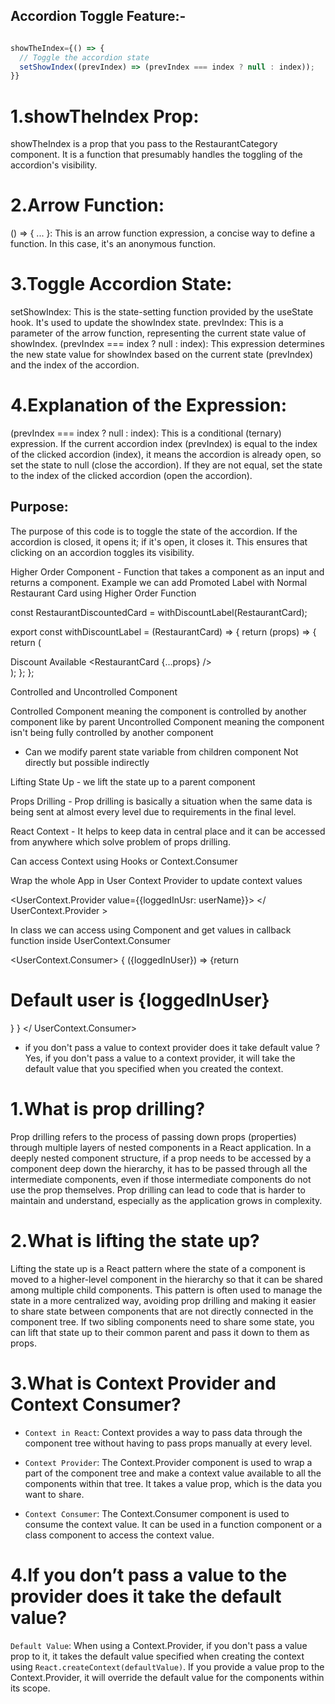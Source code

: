 ## Accordion Toggle Feature:-
```javascript

showTheIndex={() => {
  // Toggle the accordion state
  setShowIndex((prevIndex) => (prevIndex === index ? null : index));
}}

```
# 1.showTheIndex Prop:
showTheIndex is a prop that you pass to the RestaurantCategory component. It is a function that presumably handles the toggling of the accordion's visibility.

# 2.Arrow Function:
() => { ... }: This is an arrow function expression, a concise way to define a function. In this case, it's an anonymous function.

# 3.Toggle Accordion State:
setShowIndex: This is the state-setting function provided by the useState hook. It's used to update the showIndex state.
prevIndex: This is a parameter of the arrow function, representing the current state value of showIndex.
(prevIndex === index ? null : index): This expression determines the new state value for showIndex based on the current state (prevIndex) and the index of the accordion.

# 4.Explanation of the Expression:
(prevIndex === index ? null : index): This is a conditional (ternary) expression.
If the current accordion index (prevIndex) is equal to the index of the clicked accordion (index), it means the accordion is already open, so set the state to null (close the accordion).
If they are not equal, set the state to the index of the clicked accordion (open the accordion).

## Purpose:
The purpose of this code is to toggle the state of the accordion. If the accordion is closed, it opens it; if it's open, it closes it. This ensures that clicking on an accordion toggles its visibility.

Higher Order Component - Function that takes a component as an input and returns a component. 
Example we can add Promoted Label with Normal Restaurant Card using Higher Order Function

const RestaurantDiscountedCard = withDiscountLabel(RestaurantCard);

export const withDiscountLabel = (RestaurantCard) => {
  return (props) => {
    return (
      <div>
        <label>Discount Available</label>
        <RestaurantCard {...props} />
      </div>
    );
  };
};

Controlled and Uncontrolled Component 

Controlled Component meaning the component is controlled by another component like by parent
Uncontrolled Component meaning the component isn't being fully controlled by another component

 - Can we modify parent state variable from children component
   Not directly but possible indirectly

Lifting State Up - we lift the state up to a parent component

Props Drilling - Prop drilling is basically a situation when the same data is being sent at almost every level due to requirements in the final level.

React Context - It helps to keep data in central place and it can be accessed from anywhere 
which solve problem of props drilling.

Can access Context using Hooks or Context.Consumer

Wrap the whole App in User Context Provider to update context values

<UserContext.Provider value={{loggedInUsr: userName}}>
</ UserContext.Provider >

In class we can access using Component and get values in callback function inside UserContext.Consumer

<UserContext.Consumer>
{ ({loggedInUser}) => {return <h1>Default user is {loggedInUser}</h1>} }
</ UserContext.Consumer>

 - if you don't pass a value to context provider does it take default value ?
   Yes, if you don't pass a value to a context provider, it will take the default value that you specified when you created the context.


# 1.What is prop drilling?
Prop drilling refers to the process of passing down props (properties) through multiple layers of nested components in a React application.
 In a deeply nested component structure, if a prop needs to be accessed by a component deep down the hierarchy, it has to be passed through all the intermediate components, even if those intermediate components do not use the prop themselves.
 Prop drilling can lead to code that is harder to maintain and understand, especially as the application grows in complexity.


# 2.What is lifting the state up?
 Lifting the state up is a React pattern where the state of a component is moved to a higher-level component in the hierarchy so that it can be shared among multiple child components.
  This pattern is often used to manage the state in a more centralized way, avoiding prop drilling and making it easier to share state between components that are not directly connected in the component tree.
  If two sibling components need to share some state, you can lift that state up to their common parent and pass it down to them as props.


# 3.What is Context Provider and Context Consumer?
* `Context in React`: Context provides a way to pass data through the component tree without having to pass props manually at every level.


* `Context Provider`: The Context.Provider component is used to wrap a part of the component tree and make a context value available to all the components within that tree. It takes a value prop, which is the data you want to share.

* `Context Consumer`: The Context.Consumer component is used to consume the context value. It can be used in a function component or a class component to access the context value.


# 4.If you don’t pass a value to the provider does it take the default value?
`Default Value`: When using a Context.Provider, if you don't pass a value prop to it, it takes the default value specified when creating the context using `React.createContext(defaultValue)`.
If you provide a value prop to the Context.Provider, it will override the default value for the components within its scope.
